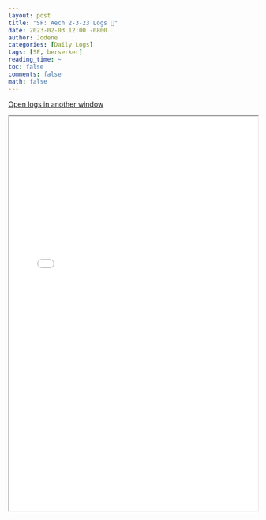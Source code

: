```yaml
---
layout: post
title: "SF: Aech 2-3-23 Logs 📜"
date: 2023-02-03 12:00 -0800
author: Jodene
categories: [Daily Logs]
tags: [SF, berserker]
reading_time: ~
toc: false
comments: false
math: false
---
```


<a href="/assets/logs/2023/February/daily/2-3-23-SF/index.html#SF%3A%20Aech%20vs%20VIP%202-4-23" target="_blank">Open logs in another window</a>

<iframe src="/assets/logs/2023/February/daily/2-3-23-SF/index.html#SF%3A%20Aech%20vs%20VIP%202-4-23" width="100%" height="800" style="display:block; margin: 0 auto;"> </iframe>
